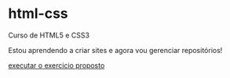 # html-css
Curso de HTML5 e CSS3

Estou aprendendo a criar sites e agora vou gerenciar repositórios!  

<a href="https://github.com/gabrielpereira2025/html-css/blob/main/exercicios/ex0010proposto/android.html">executar o exercicio proposto </a>